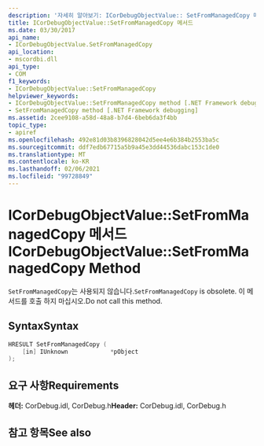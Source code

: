 ```yaml
---
description: '자세히 알아보기: ICorDebugObjectValue:: SetFromManagedCopy 메서드'
title: ICorDebugObjectValue::SetFromManagedCopy 메서드
ms.date: 03/30/2017
api_name:
- ICorDebugObjectValue.SetFromManagedCopy
api_location:
- mscordbi.dll
api_type:
- COM
f1_keywords:
- ICorDebugObjectValue::SetFromManagedCopy
helpviewer_keywords:
- ICorDebugObjectValue::SetFromManagedCopy method [.NET Framework debugging]
- SetFromManagedCopy method [.NET Framework debugging]
ms.assetid: 2cee9108-a58d-48a8-b7d4-6beb6da3f4bb
topic_type:
- apiref
ms.openlocfilehash: 492e81d03b8396828042d5ee4e6b384b2553ba5c
ms.sourcegitcommit: ddf7edb67715a5b9a45e3dd44536dabc153c1de0
ms.translationtype: MT
ms.contentlocale: ko-KR
ms.lasthandoff: 02/06/2021
ms.locfileid: "99728849"
---
```

# <a name="icordebugobjectvaluesetfrommanagedcopy-method"></a><span data-ttu-id="40ba0-103">ICorDebugObjectValue::SetFromManagedCopy 메서드</span><span class="sxs-lookup"><span data-stu-id="40ba0-103">ICorDebugObjectValue::SetFromManagedCopy Method</span></span>

<span data-ttu-id="40ba0-104">`SetFromManagedCopy`는 사용되지 않습니다.</span><span class="sxs-lookup"><span data-stu-id="40ba0-104">`SetFromManagedCopy` is obsolete.</span></span> <span data-ttu-id="40ba0-105">이 메서드를 호출 하지 마십시오.</span><span class="sxs-lookup"><span data-stu-id="40ba0-105">Do not call this method.</span></span>  
  
## <a name="syntax"></a><span data-ttu-id="40ba0-106">Syntax</span><span class="sxs-lookup"><span data-stu-id="40ba0-106">Syntax</span></span>  
  
```cpp  
HRESULT SetFromManagedCopy (  
    [in] IUnknown            *pObject  
);  
```  
  
## <a name="requirements"></a><span data-ttu-id="40ba0-107">요구 사항</span><span class="sxs-lookup"><span data-stu-id="40ba0-107">Requirements</span></span>  

 <span data-ttu-id="40ba0-108">**헤더:** CorDebug.idl, CorDebug.h</span><span class="sxs-lookup"><span data-stu-id="40ba0-108">**Header:** CorDebug.idl, CorDebug.h</span></span>  
  
## <a name="see-also"></a><span data-ttu-id="40ba0-109">참고 항목</span><span class="sxs-lookup"><span data-stu-id="40ba0-109">See also</span></span>
